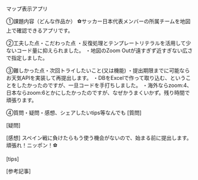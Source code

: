マップ表示アプリ

①課題内容（どんな作品か）
⚽サッカー日本代表メンバーの所属チームを地図上で確認できるアプリです。

②工夫した点・こだわった点
・反復処理とテンプレートリテラルを活用して少ないコード量に抑えられました。
・地図のZoom Outが遠すぎず近すぎない広さで指定しました。


③難しかった点・次回トライしたいこと(又は機能)
・提出期限までに可能ならお天気APIを実装して再提出します。
・DBをExcelで作って取り込む、ということをしたかったのですが、一旦コードを手打ちしました。
・海外ならzoom:4、日本ならzoom:6とかにしたかったのですが、なぜかうまくいかず。残り時間で頑張ります。



④質問・疑問・感想、シェアしたいtips等なんでも
[質問]

[疑問]

[感想]
スペイン戦に負けたらもう使う機会がないので、始まる前に提出します。
頑張れ！ニッポン！⚽

[tips]


[参考記事]
